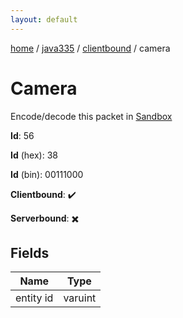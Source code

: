 ```yaml
---
layout: default
---
```


[home](/)  /  [java335](/protocol/java335)  /  [clientbound](/protocol/java335/clientbound)  /  camera

# Camera

Encode/decode this packet in [Sandbox](../../../sandbox/java335#clientbound.camera)

**Id**: 56

**Id** (hex): 38

**Id** (bin): 00111000

**Clientbound**: ✔️

**Serverbound**: ✖️

## Fields

Name | Type
---|---
entity id | varuint
